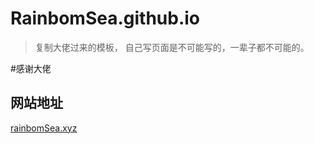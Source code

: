 # RainbomSea.github.io

> 复制大佬过来的模板， 自己写页面是不可能写的，一辈子都不可能的。

#感谢大佬

## 网站地址

[rainbomSea.xyz](http://rainbomsea.xyz/)
